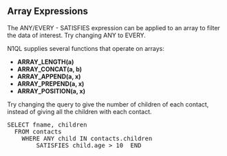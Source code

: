 ## Array Expressions

The ANY/EVERY - SATISFIES expression can be applied to an array to filter the data of interest. Try changing ANY to EVERY.

N1QL supplies several functions that operate on arrays:

* <b>ARRAY_LENGTH(a)</b> 
* <b>ARRAY_CONCAT(a, b)</b> 
* <b>ARRAY_APPEND(a, x)</b> 
* <b>ARRAY_PREPEND(a, x)</b> 
* <b>ARRAY_POSITION(a, x)</b> 

Try changing the query to give the number of children of each contact, instead
of giving all the children with each contact.

<pre id="example">
SELECT fname, children 
  FROM contacts  
    WHERE ANY child IN contacts.children 
	    SATISFIES child.age > 10  END
</pre>

